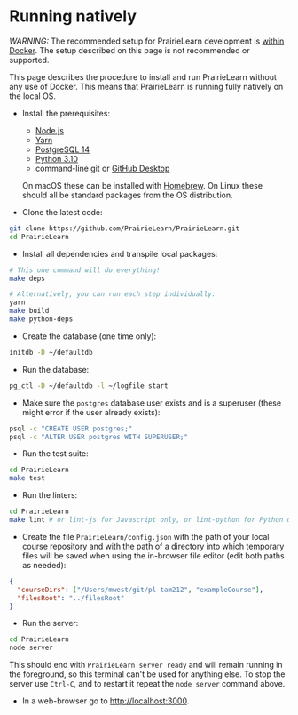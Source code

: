 # Running natively

_WARNING:_ The recommended setup for PrairieLearn development is [within Docker](installingLocal.md). The setup described on this page is not recommended or supported.

This page describes the procedure to install and run PrairieLearn without any use of Docker. This means that PrairieLearn is running fully natively on the local OS.

- Install the prerequisites:

  - [Node.js](http://nodejs.org/)
  - [Yarn](https://classic.yarnpkg.com/lang/en/docs/install/)
  - [PostgreSQL 14](https://www.postgresql.org)
  - [Python 3.10](https://www.python.org)
  - command-line git or [GitHub Desktop](https://desktop.github.com)

  On macOS these can be installed with [Homebrew](http://brew.sh/). On Linux these should all be standard packages from the OS distribution.

- Clone the latest code:

```sh
git clone https://github.com/PrairieLearn/PrairieLearn.git
cd PrairieLearn
```

- Install all dependencies and transpile local packages:

```sh
# This one command will do everything!
make deps

# Alternatively, you can run each step individually:
yarn
make build
make python-deps
```

- Create the database (one time only):

```sh
initdb -D ~/defaultdb
```

- Run the database:

```sh
pg_ctl -D ~/defaultdb -l ~/logfile start
```

- Make sure the `postgres` database user exists and is a superuser (these might error if the user already exists):

```sh
psql -c "CREATE USER postgres;"
psql -c "ALTER USER postgres WITH SUPERUSER;"
```

- Run the test suite:

```sh
cd PrairieLearn
make test
```

- Run the linters:

```sh
cd PrairieLearn
make lint # or lint-js for Javascript only, or lint-python for Python only
```

- Create the file `PrairieLearn/config.json` with the path of your local course repository and with the path of a directory into which temporary files will be saved when using the in-browser file editor (edit both paths as needed):

```json
{
  "courseDirs": ["/Users/mwest/git/pl-tam212", "exampleCourse"],
  "filesRoot": "../filesRoot"
}
```

- Run the server:

```sh
cd PrairieLearn
node server
```

This should end with `PrairieLearn server ready` and will remain running in the foreground, so this terminal can't be used for anything else. To stop the server use `Ctrl-C`, and to restart it repeat the `node server` command above.

- In a web-browser go to [http://localhost:3000](http://localhost:3000).

